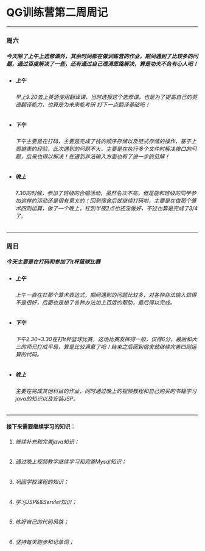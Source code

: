 # QG训练营第二周周记

--------------

### 周六

#####     今天除了上午上选修课外，其余时间都在做训练营的作业，期间遇到了比较多的问题，通过百度解决了一些，还有通过自己理清思路解决，算是功夫不负有心人吧！

+ ##### 上午

  ######  早上9.20去上英语使用翻译课，当时选报这个选修课，也是为了提高自己的英语翻译能力，也算是为未来能考研    打下一点翻译基础吧！

+ #####  下午

  ###### 下午主要是在打码，主要是完成了栈的顺序存储以及链式存储的操作，基于上周链表的经验，此次遇到的问题不大，主要是在执行多个文件时解决接口的问题，后来也得以解决！在遇到非法输入方面也有了进一步的见解！

+ ##### 晚上

  ###### 7.30的时候，参加了班级的合唱活动，虽然名次不高，但是能和班级的同学参加这样的活动还是很有意义的！回到宿舍后就继续打码啦，主要是在做那个算术四则运算，做了一个晚上，杠到半夜2点也还没做好，不过也算是完成了3/4了。

----------------------------

### 周日

#####        今天主要是在打码和参加了it杯篮球比赛

+ ##### 上午

  ###### 上午一直在杠那个算术表达式，期间遇到的问题比较多，对各种非法输入做得不是很好，后面也是想了各种办法加上百度的帮助，最后得以完成。

+ ##### 下午

  ###### 下午2.30~3.30在打It杯篮球比赛，这场比赛发挥得一般，仅得6分，最后和大三的师兄打成平局，算是比较满意了吧！结束之后回到宿舍就继续完善四则运算的代码。

+ ##### 晚上

  ###### 主要在完成其他科目的作业，同时通过晚上的视频教程和自己购买的书籍学习java的知识以及安装JSP。

---------------------

#### 接下来需要继续学习的知识：

1. ###### 继续补充和完善java知识；

2. ###### 通过晚上视频教学继续学习和完善Mysql知识；

3. ###### 巩固学校课程的知识；

4. ###### 学习JSP&&Servlet知识；

5. ###### 练好自己的代码风格；

6. ###### 坚持每天跑步和记单词；